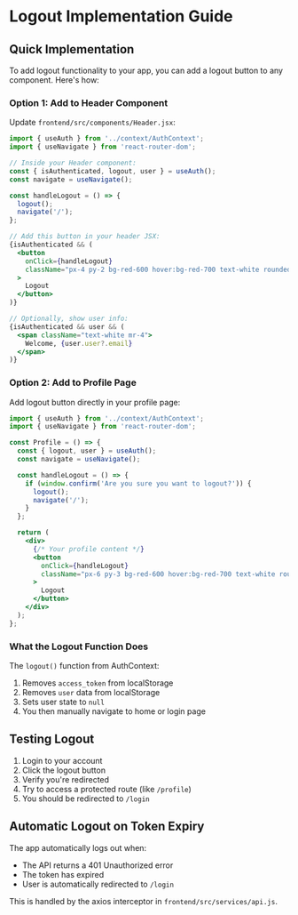 # Logout Implementation Guide

## Quick Implementation

To add logout functionality to your app, you can add a logout button to any component. Here's how:

### Option 1: Add to Header Component

Update `frontend/src/components/Header.jsx`:

```jsx
import { useAuth } from '../context/AuthContext';
import { useNavigate } from 'react-router-dom';

// Inside your Header component:
const { isAuthenticated, logout, user } = useAuth();
const navigate = useNavigate();

const handleLogout = () => {
  logout();
  navigate('/');
};

// Add this button in your header JSX:
{isAuthenticated && (
  <button 
    onClick={handleLogout}
    className="px-4 py-2 bg-red-600 hover:bg-red-700 text-white rounded"
  >
    Logout
  </button>
)}

// Optionally, show user info:
{isAuthenticated && user && (
  <span className="text-white mr-4">
    Welcome, {user.user?.email}
  </span>
)}
```

### Option 2: Add to Profile Page

Add logout button directly in your profile page:

```jsx
import { useAuth } from '../context/AuthContext';
import { useNavigate } from 'react-router-dom';

const Profile = () => {
  const { logout, user } = useAuth();
  const navigate = useNavigate();

  const handleLogout = () => {
    if (window.confirm('Are you sure you want to logout?')) {
      logout();
      navigate('/');
    }
  };

  return (
    <div>
      {/* Your profile content */}
      <button 
        onClick={handleLogout}
        className="px-6 py-3 bg-red-600 hover:bg-red-700 text-white rounded-lg"
      >
        Logout
      </button>
    </div>
  );
};
```

### What the Logout Function Does

The `logout()` function from AuthContext:
1. Removes `access_token` from localStorage
2. Removes `user` data from localStorage
3. Sets user state to `null`
4. You then manually navigate to home or login page

## Testing Logout

1. Login to your account
2. Click the logout button
3. Verify you're redirected
4. Try to access a protected route (like `/profile`)
5. You should be redirected to `/login`

## Automatic Logout on Token Expiry

The app automatically logs out when:
- The API returns a 401 Unauthorized error
- The token has expired
- User is automatically redirected to `/login`

This is handled by the axios interceptor in `frontend/src/services/api.js`.
